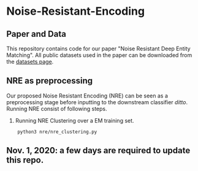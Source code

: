 # Noise-Resistant-Encoding

## Paper and Data
This repository contains code for our paper "Noise Resistant Deep Entity Matching".
All public datasets used in
the paper can be downloaded from the [datasets page](https://github.com/anhaidgroup/deepmatcher/blob/master/Datasets.md).

## NRE as preprocessing
Our proposed Noise Resistant Encoding (NRE) can be seen as a preprocessing stage before inputting to the downstream classifier *ditto*. 
Running NRE consist of following steps.

1. Running NRE Clustering over a EM training set.
```
    python3 nre/nre_clustering.py 
```


## Nov. 1, 2020: a few days are required to update this repo.

